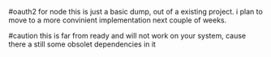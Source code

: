 #oauth2 for node
this is just a basic dump, out of a existing project. i plan to move to
a more convinient implementation next couple of weeks.

#caution
this is far from ready and will not work on your system, cause there a
still some obsolet dependencies in it
